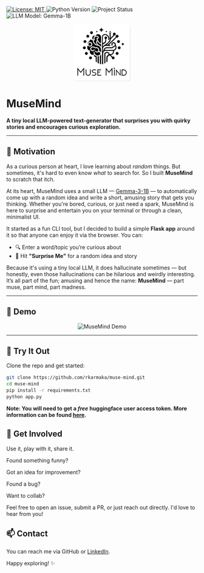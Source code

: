 <p align="left">
  <a href="https://github.com/rkarmaka/muse-mind/blob/main/LICENSE">
    <img src="https://img.shields.io/github/license/rkarmaka/muse-mind" alt="License: MIT">
  </a>
  <img src="https://img.shields.io/badge/python-3.13%2B-blue.svg" alt="Python Version">
  <img src="https://img.shields.io/badge/status-experimental-orange" alt="Project Status">
  <img src="https://img.shields.io/badge/model-Gemma--1B-informational" alt="LLM Model: Gemma-1B">
</p>


<p align="center">
  <img src="static/img/muse-mind-git.png" alt="MuseMind Logo" width="150"/>
</p>

# MuseMind

**A tiny local LLM-powered text-generator that surprises you with quirky stories and encourages curious exploration.**

---

## 🧠 Motivation

As a curious person at heart, I love learning about *random* things. But sometimes, it's hard to even know *what* to search for. So I built **MuseMind** to scratch that itch.

At its heart, MuseMind uses a small LLM — [Gemma-3-1B](https://developers.googleblog.com/en/introducing-gemma3/) — to automatically come up with a random idea and write a short, amusing story that gets you thinking. Whether you're bored, curious, or just need a spark, MuseMind is here to surprise and entertain you on your terminal or through a clean, minimalist UI.

It started as a fun CLI tool, but I decided to build a simple **Flask app** around it so that anyone can enjoy it via the browser. You can:

- 🔍 Enter a word/topic you’re curious about  
- 🎲 Hit **"Surprise Me"** for a random idea and story

Because it's using a tiny local LLM, it does hallucinate sometimes — but honestly, even those hallucinations can be hilarious and weirdly interesting. It’s all part of the fun; amusing and hence the name: **MuseMind** — part muse, part mind, part madness.

---

## 🎥 Demo
<p align="center">
  <img src="static/video/demo.gif" alt="MuseMind Demo" width="600"/>
</p>

---

## 🚀 Try It Out

Clone the repo and get started:

```bash
git clone https://github.com/rkarmaka/muse-mind.git
cd muse-mind
pip install -r requirements.txt
python app.py
```

**Note: You will need to get a *free* huggingface user access token. More information can be found [here](https://huggingface.co/docs/hub/en/security-tokens).**

## 💬 Get Involved
Use it, play with it, share it.

Found something funny?

Got an idea for improvement?

Found a bug?

Want to collab?

Feel free to open an issue, submit a PR, or just reach out directly. I'd love to hear from you!

## 📫 Contact
You can reach me via GitHub or [LinkedIn](https://www.linkedin.com/in/rkarmaka/).

Happy exploring! ✨